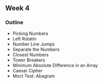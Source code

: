 ## Week 4
### Outline
* Picking Numbers
* Left Rotatin
* Number Line Jumps
* Separate the Numbers
* Closest Numbers
* Tower Breakers
* Minimum Absolute Difference in an Array
* Caesar Cipher
* Moct Test: Abagram
